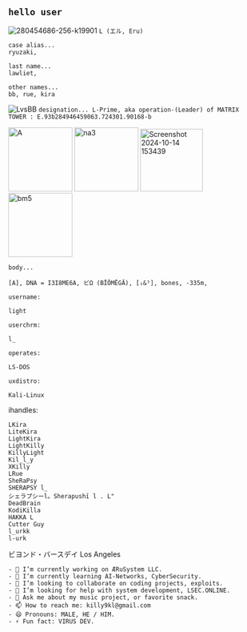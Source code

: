 ## ``hello user``
![280454686-256-k19901](https://github.com/user-attachments/assets/dc1dccbf-ec47-4691-8699-61e9113d75a2)
``L (エル, Eru)``
```
case alias...
ryuzaki,

last name...
lawliet,

other names...
bb, rue, kira
```
![LvsBB](https://github.com/user-attachments/assets/2b899bbd-add1-47e9-a0c4-41d828a34834)
``
designation...
L-Prime, aka operation-(Leader) of MATRIX TOWER : E.93b284946459063.724301.90168-b 
``

<img width="128" alt="A" src="https://github.com/user-attachments/assets/95b1bdb0-3890-48f8-a895-bd0d5290ed82">

<img width="128" alt="na3" src="https://github.com/user-attachments/assets/922dad2b-4a5c-4f3b-a4a0-563772b24fb8">

<img width="125" alt="Screenshot 2024-10-14 153439" src="https://github.com/user-attachments/assets/2f58e1eb-1928-4ca3-a6d3-ff245b785775">

<img width="128" alt="bm5" src="https://github.com/user-attachments/assets/af27c3a2-9e87-4220-b40f-e30bd5c16467">

``
body...
``
```
[A], DNA = I3I8ME6A, ビΩ (BĪŌMĒGĀ), [₁&⁵], bones, -335m,
```

``username: ``
```
light
```
``userchrm: ``
```
l_
```
``operates: ``
```
LS-DOS
```
``uxdistro: ``
```
Kali-Linux
```
ihandles:
```
LKira
LiteKira
LightKira
LightKilly
KillyLight
Kil_l_y
XKilly
LRue
SheRaPsy
SHERAPSY l_
シェラプシーl。Sherapushī l . L"
DeadBrain
KodiKilla
HAKKA L
Cutter Guy
l_urkk
l-urk
```
ビヨンド・バースデイ Los Angeles

```
- 🔭 I’m currently working on ÆRuSystem LLC.
- 🌱 I’m currently learning AI-Networks, CyberSecurity.
- 👯 I’m looking to collaborate on coding projects, exploits.
- 🤔 I’m looking for help with system development, LSEC.ONLINE.
- 💬 Ask me about my music project, or favorite snack.
- 📫 How to reach me: killy9kl@gmail.com
- 😄 Pronouns: MALE, HE / HIM.
- ⚡ Fun fact: VIRUS DEV.
```
